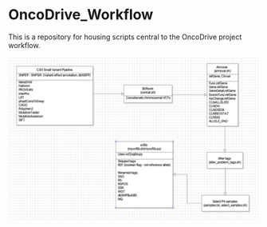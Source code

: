 # OncoDrive_Workflow 

This is a repository for housing scripts central to the OncoDrive project workflow.

![Flowchart of current workflow.](https://github.com/AidanGCr/OncoDrive_Workflow/blob/main/workflow.png)
